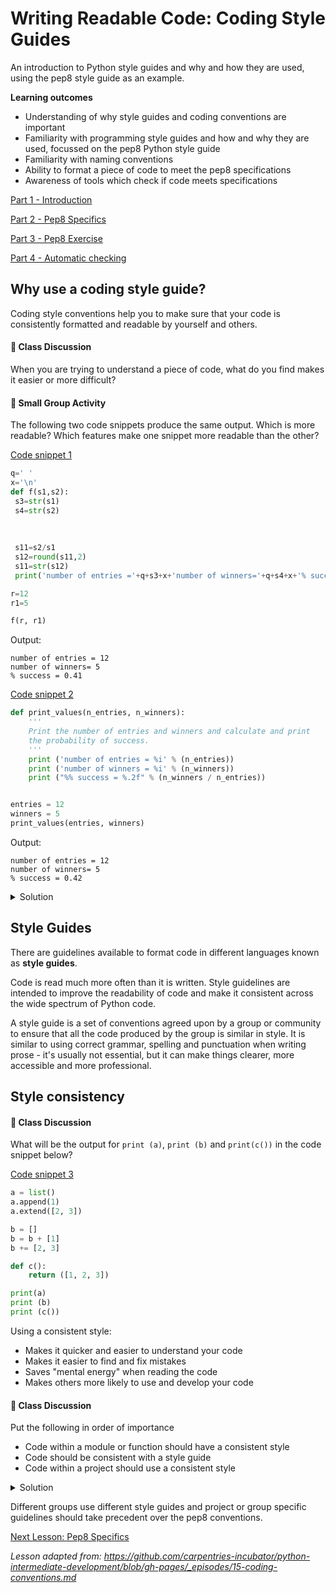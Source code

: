# Writing Readable Code: Coding Style Guides
An introduction to Python style guides and why and how they are used, using the pep8 style guide as an example.

**Learning outcomes**
* Understanding of why style guides and coding conventions are important
* Familiarity with programming style guides and how and why they are used, focussed on the pep8 Python style guide
* Familiarity with naming conventions 
* Ability to format a piece of code to meet the pep8 specifications 
* Awareness of tools which check if code meets specifications


[Part 1 - Introduction](#why-use-a-coding-style-guide)

[Part 2 - Pep8 Specifics](wrc_python_style_guides_2_pep8_specifics.md)

[Part 3 - Pep8 Exercise](wrc_python_style_guides_3_pep8_exercise.md)

[Part 4 - Automatic checking](wrc_python_style_guides_4_automatic_checking.md)


## Why use a coding style guide?

Coding style conventions help you to make sure that your code is consistently formatted and readable by yourself and others.


#### 💬 Class Discussion

When you are trying to understand a piece of code, what do you find makes it easier or more difficult?


#### 👥 Small Group Activity

The following two code snippets produce the same output. Which is more readable? Which features make one snippet more readable than the other?

[Code snippet 1](../../code_snippets/wrc_python_style_guides_example1_bad.py)
```python
q=' ' 
x='\n'
def f(s1,s2):
 s3=str(s1)
 s4=str(s2)
 
 
 
 s11=s2/s1
 s12=round(s11,2)
 s11=str(s12)
 print('number of entries ='+q+s3+x+'number of winners='+q+s4+x+'% success ='+q+s11)

r=12
r1=5

f(r, r1)
```


Output:

	number of entries = 12
	number of winners= 5
	% success = 0.41

[Code snippet 2](../../code_snippets/wrc_python_style_guides_example1_better.py)
```python
def print_values(n_entries, n_winners):
    '''
    Print the number of entries and winners and calculate and print
    the probability of success.
    '''
    print ('number of entries = %i' % (n_entries))
    print ('number of winners = %i' % (n_winners))
    print ("%% success = %.2f" % (n_winners / n_entries))


entries = 12
winners = 5
print_values(entries, winners)
```

Output:

	number of entries = 12
	number of winners= 5
	% success = 0.42


<details>
    <summary>
        Solution
    </summary>

Code snippets 1 and 2 produce exactly the same output, but it is much easier to read snippet 2 and to understand what the programmer was trying to do.

* Snippet 2 has some documentation
* Variable names and function name are more informative in snippet 2
* Bigger indents in snippet 2
* All the variables used inside the function are provided as arguments
* Strings are formatted more clearly


</details>

## Style Guides

There are guidelines available to format code in different languages known as **style guides**. 


Code is read much more often than it is written. Style guidelines are intended to improve the readability of code and make it consistent across the wide spectrum of Python code.


A style guide is a set of conventions agreed upon by a group or community to ensure that all the code produced by the group is similar in style.  It is similar to using correct grammar, spelling and punctuation when writing prose - it's usually not essential, but it can make things clearer, more accessible and more professional.


## Style consistency


#### 💬 Class Discussion

What will be the output for `print (a)`, `print (b)` and `print(c())` in the code snippet below?

[Code snippet 3](../../code_snippets/wrc_style_consistency.py)
```python
a = list()
a.append(1)
a.extend([2, 3])

b = []
b = b + [1]
b += [2, 3]

def c():
    return ([1, 2, 3])

print(a)
print (b)
print (c())
```

Using a consistent style:
* Makes it quicker and easier to understand your code
* Makes it easier to find and fix mistakes
* Saves "mental energy" when reading the code
* Makes others more likely to use and develop your code


#### 💬 Class Discussion

Put the following in order of importance

- Code within a module or function should have a consistent style
- Code should be consistent with a style guide
- Code within a project should use a consistent style 

<details>
    <summary>
        Solution
    </summary>

1. Code within a module or function should have a consistent style


2. Code within a project should use a consistent style


3. Code should be consistent with a style guide 

</details>

Different groups use different style guides and project or group specific guidelines should take precedent over the pep8 conventions.

[Next Lesson: Pep8 Specifics](wrc_python_style_guides_2_pep8_specifics.md)


*Lesson adapted from: https://github.com/carpentries-incubator/python-intermediate-development/blob/gh-pages/_episodes/15-coding-conventions.md*